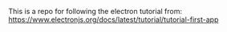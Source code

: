 This is a repo for following the electron tutorial from:\
https://www.electronjs.org/docs/latest/tutorial/tutorial-first-app